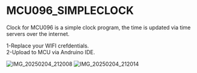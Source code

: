 # MCU096_SIMPLECLOCK
Clock for MCU096 is a simple clock program, the time is updated via time servers over the internet.

1-Replace your WIFI crefdentials. <BR>
2-Upload to MCU via Andruino IDE.

![IMG_20250204_212008](https://github.com/user-attachments/assets/fb8d88b9-5cbc-4e06-8ef2-d047f248feb7)
![IMG_20250204_212014](https://github.com/user-attachments/assets/4cad8955-ea12-44c7-b067-227380c27344)
